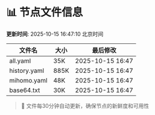 # 📊 节点文件信息

**更新时间**: 2025-10-15 16:47:10 北京时间

| 文件名 | 大小 | 最后修改 |
|--------|------|----------|
| all.yaml | 35K | 2025-10-15 16:47 |
| history.yaml | 885K | 2025-10-15 16:47 |
| mihomo.yaml | 48K | 2025-10-15 16:47 |
| base64.txt | 30K | 2025-10-15 16:47 |

> 🔄 文件每30分钟自动更新，确保节点的新鲜度和可用性
